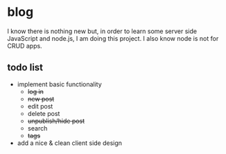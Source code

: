 blog
====

I know there is nothing new but, in order to learn some server side JavaScript and node.js, I am doing this project. 
I also know node is not for CRUD apps.

todo list
---------
* implement basic functionality
  - ~~log in~~
  - ~~new post~~
  - edit post
  - delete post
  - ~~unpublish/hide post~~
  - search
  - ~~tags~~
* add a nice & clean client side design

 